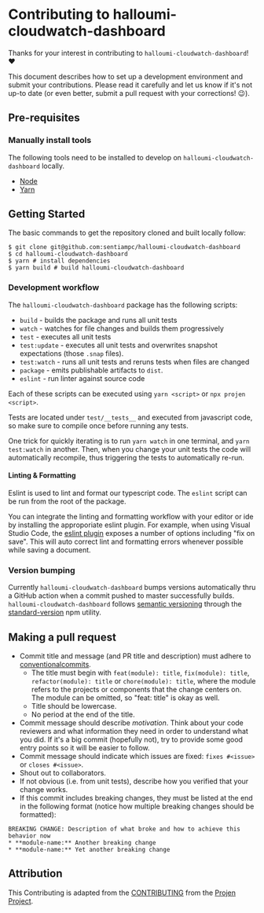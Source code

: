 # Contributing to halloumi-cloudwatch-dashboard

Thanks for your interest in contributing to `halloumi-cloudwatch-dashboard`! :heart:

This document describes how to set up a development environment and submit your
contributions. Please read it carefully and let us know if it's not up-to date
(or even better, submit a pull request with your corrections! :wink:).

## Pre-requisites

### Manually install tools

The following tools need to be installed to develop on `halloumi-cloudwatch-dashboard` locally.

- [Node]
- [Yarn]

[Node]: https://nodejs.org/en/download/
[Yarn]: https://yarnpkg.com/en/docs/install

## Getting Started

The basic commands to get the repository cloned and built locally follow:

```console
$ git clone git@github.com:sentiampc/halloumi-cloudwatch-dashboard
$ cd halloumi-cloudwatch-dashboard
$ yarn # install dependencies
$ yarn build # build halloumi-cloudwatch-dashboard
```

### Development workflow

The `halloumi-cloudwatch-dashboard` package has the following scripts:

- `build` - builds the package and runs all unit tests
- `watch` - watches for file changes and builds them progressively
- `test` - executes all unit tests
- `test:update` - executes all unit tests and overwrites snapshot expectations (those `.snap` files).
- `test:watch` - runs all unit tests and reruns tests when files are changed
- `package` - emits publishable artifacts to `dist`.
- `eslint` - run linter against source code

Each of these scripts can be executed using `yarn <script>` or `npx projen <script>`.

Tests are located under `test/__tests__` and executed from javascript code, so
make sure to compile once before running any tests.

One trick for quickly iterating is to run `yarn watch` in one terminal, and
`yarn test:watch` in another. Then, when you change your unit tests the code
will automatically recompile, thus triggering the tests to automatically re-run.

#### Linting & Formatting

Eslint is used to lint and format our typescript code. The `eslint`
script can be run from the root of the package.

You can integrate the linting and formatting workflow with your editor or ide by
installing the approporiate eslint plugin. For example, when using Visual Studio
Code, the [eslint plugin](https://marketplace.visualstudio.com/items?itemName=dbaeumer.vscode-eslint)
exposes a number of options including "fix on save". This will auto correct lint
and formatting errors whenever possible while saving a document.

### Version bumping

Currently `halloumi-cloudwatch-dashboard` bumps versions automatically thru a GitHub action when a commit
pushed to master successfully builds. `halloumi-cloudwatch-dashboard` follows [semantic versioning](https://semver.org/)
through the [standard-version](https://github.com/conventional-changelog/standard-version)
npm utility.

## Making a pull request

* Commit title and message (and PR title and description) must adhere to [conventionalcommits](https://www.conventionalcommits.org).
  * The title must begin with `feat(module): title`, `fix(module): title`,
  `refactor(module): title` or `chore(module): title`, where the module refers
  to the projects or components that the change centers on.
  The module can be omitted, so "feat: title" is okay as well.
  * Title should be lowercase.
  * No period at the end of the title.
* Commit message should describe _motivation_. Think about your code reviewers and what information they need in
  order to understand what you did. If it's a big commit (hopefully not), try to provide some good entry points so
  it will be easier to follow.
* Commit message should indicate which issues are fixed: `fixes #<issue>` or `closes #<issue>`.
* Shout out to collaborators.
* If not obvious (i.e. from unit tests), describe how you verified that your change works.
* If this commit includes breaking changes, they must be listed at the end in the following format (notice how multiple breaking changes should be formatted):

```
BREAKING CHANGE: Description of what broke and how to achieve this behavior now
* **module-name:** Another breaking change
* **module-name:** Yet another breaking change
```

## Attribution

This Contributing is adapted from the [CONTRIBUTING](https://github.com/projen/projen/blob/master/CONTRIBUTING.md) from the [Projen Project](https://github.com/projen/projen).